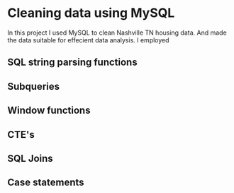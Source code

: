 # Cleaning data using MySQL
In this project I used MySQL to clean Nashville TN housing data. And made the data suitable for effecient data analysis.
I employed
## SQL string parsing functions
## Subqueries
## Window functions
## CTE's
## SQL Joins
## Case statements
